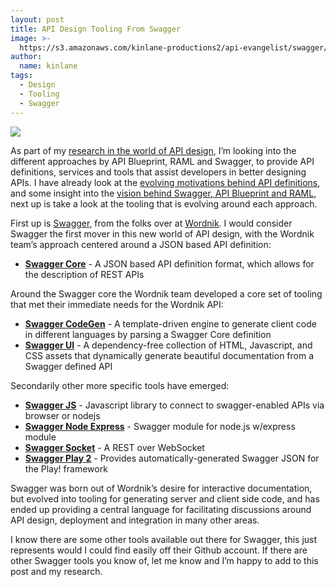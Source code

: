 ```yaml
---
layout: post
title: API Design Tooling From Swagger
image: >-
  https://s3.amazonaws.com/kinlane-productions2/api-evangelist/swagger/swagger-round.png
author:
  name: kinlane
tags:
  - Design
  - Tooling
  - Swagger
---
```

[![](https://s3.amazonaws.com/kinlane-productions2/api-evangelist/swagger/swagger-round.png)](https://helloreverb.com/developers/swagger)

As part of my [research in the world of API design](http://apievangelist.com/2014/01/16/api-design-do-you-swagger-blueprint-or-raml/), I’m looking into the different approaches by API Blueprint, RAML and Swagger, to provide API definitions, services and tools that assist developers in better designing APIs. I have already look at the [evolving motivations behind API definitions](http://apievangelist.com/2014/01/22/the-evolving-motivations-behind-api-definitions/), and some insight into the [vision behind Swagger, API Blueprint and RAML](http://apievangelist.com/2014/01/31/the-vision-behind-swagger-api-blueprint-and-raml/), next up is take a look at the tooling that is evolving around each approach.

First up is [Swagger](https://helloreverb.com/developers/swagger), from the folks over at [Wordnik](https://www.wordnik.com/). I would consider Swagger the first mover in this new world of API design, with the Wordnik team’s approach centered around a JSON based API definition:

*   **[Swagger Core](https://github.com/wordnik/swagger-core "Swagger Core")** - A JSON based API definition format, which allows for the description of REST APIs

Around the Swagger core the Wordnik team developed a core set of tooling that met their immediate needs for the Wordnik API:

*   **[Swagger CodeGen](https://github.com/wordnik/swagger-codegen "Swagger CodeGen")** - A template-driven engine to generate client code in different languages by parsing a Swagger Core definition
*   **[Swagger UI](https://github.com/wordnik/swagger-ui "Swagger UI")** - A dependency-free collection of HTML, Javascript, and CSS assets that dynamically generate beautiful documentation from a Swagger defined API

Secondarily other more specific tools have emerged:

*   **[Swagger JS](https://github.com/wordnik/swagger-js "Swagger JS")** - Javascript library to connect to swagger-enabled APIs via browser or nodejs
*   **[Swagger Node Express](https://github.com/wordnik/swagger-node-express "Swagger Node Express")** - Swagger module for node.js w/express module
*   **[Swagger Socket](https://github.com/wordnik/swaggersocket "Swagger Socket")** - A REST over WebSocket
*   **[Swagger Play 2](https://github.com/wordnik/swagger-core/tree/master/modules/swagger-play2 "Swagger Play 2")** - Provides automatically-generated Swagger JSON for the Play! framework

Swagger was born out of Wordnik’s desire for interactive documentation, but evolved into tooling for generating server and client side code, and has ended up providing a central language for facilitating discussions around API design, deployment and integration in many other areas.

I know there are some other tools available out there for Swagger, this just represents would I could find easily off their Github account. If there are other Swagger tools you know of, let me know and I’m happy to add to this post and my research.